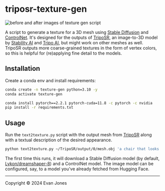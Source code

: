 triposr-texture-gen
===================

![before and after images of texture gen script](media/before-after.png)

A script to generate a texture for a 3D mesh using [Stable
Diffusion](https://stability.ai/stable-image) and
[ControlNet](https://github.com/lllyasviel/ControlNet). It's designed for the outputs of
[TripoSR](https://github.com/VAST-AI-Research/TripoSR), an image-to-3D model by [Stability
AI](https://stability.ai/) and [Tripo AI](https://www.tripo3d.ai/), but might work on other meshes
as well. TripoSR outputs more coarse-grained textures in the form of vertex colors, so this is
helpful for (re)applying fine detail to the models.

Installation
------------

Create a conda env and install requirements:

```sh
conda create -n texture-gen python=3.10 -y
conda activate texture-gen

conda install pytorch==2.2.1 pytorch-cuda=11.8 -c pytorch -c nvidia
pip install -r requirements.txt
```

Usage
-----

Run the `text2texture.py` script with the output mesh from
[TripoSR](https://github.com/VAST-AI-Research/TripoSR) along with a textual description of the
desired appearance.

```sh
python text2texture.py ~/TripoSR/output/0/mesh.obj 'a chair that looks like an avocado'
```

The first time this runs, it will download a Stable Diffusion model (by default,
[Lykon/dreamshaper-8](https://huggingface.co/Lykon/dreamshaper-8)) and a ControlNet model. The image
model can be configured, say, to a model you've already fetched from Hugging Face.

--------

Copyright © 2024 Evan Jones
